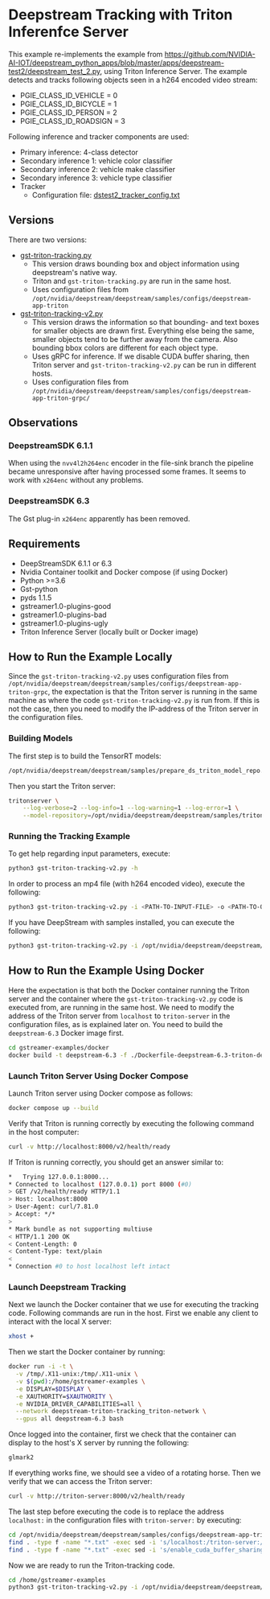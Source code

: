 # Deepstream Tracking with Triton Inferenfce Server

This example re-implements the example from https://github.com/NVIDIA-AI-IOT/deepstream_python_apps/blob/master/apps/deepstream-test2/deepstream_test_2.py, using Triton
Inference Server. The example detects and tracks following objects seen in a h264 encoded video stream:

* PGIE_CLASS_ID_VEHICLE = 0
* PGIE_CLASS_ID_BICYCLE = 1
* PGIE_CLASS_ID_PERSON = 2
* PGIE_CLASS_ID_ROADSIGN = 3

Following inference and tracker components are used:

* Primary inference: 4-class detector
* Secondary inference 1: vehicle color classifier
* Secondary inference 2: vehicle make classifier
* Secondary inference 3: vehicle type classifier
* Tracker
  * Configuration file: [dstest2_tracker_config.txt](dstest2_tracker_config.txt)

## Versions

There are two versions:
* [gst-triton-tracking.py](gst-triton-tracking.py)
  * This version draws bounding box and object information using deepstream's native way.
  * Triton and `gst-triton-tracking.py` are run in the same host.
  * Uses configuration files from `/opt/nvidia/deepstream/deepstream/samples/configs/deepstream-app-triton`
* [gst-triton-tracking-v2.py](gst-triton-tracking-v2.py)
  * This version draws the information so that bounding- and text boxes for smaller objects are drawn first.
  Everything else being the same, smaller objects tend to be further away from the camera. Also bounding bbox colors are different for each object type.
  * Uses gRPC for inference. If we disable CUDA buffer sharing, then Triton server and `gst-triton-tracking-v2.py` can be run in different hosts.
  * Uses configuration files from `/opt/nvidia/deepstream/deepstream/samples/configs/deepstream-app-triton-grpc/`

## Observations

### DeepstreamSDK 6.1.1

When using the `nvv4l2h264enc` encoder in the file-sink branch the pipeline became unresponsive after having processed some frames. It seems to work with `x264enc`
without any problems.

### DeepstreamSDK 6.3

The Gst plug-in `x264enc` apparently has been removed.

## Requirements

* DeepStreamSDK 6.1.1 or 6.3
* Nvidia Container toolkit and Docker compose (if using Docker)
* Python >=3.6
* Gst-python
* pyds 1.1.5
* gstreamer1.0-plugins-good
* gstreamer1.0-plugins-bad
* gstreamer1.0-plugins-ugly
* Triton Inference Server (locally built or Docker image)

## How to Run the Example Locally

Since the `gst-triton-tracking-v2.py` uses configuration files from `/opt/nvidia/deepstream/deepstream/samples/configs/deepstream-app-triton-grpc`,
the expectation is that the Triton server is running in the same machine as where the code `gst-triton-tracking-v2.py` is run from. If this is not the case,
then you need to modify the IP-address of the Triton server in the configuration files.

### Building Models

The first step is to build the TensorRT models:

```bash
/opt/nvidia/deepstream/deepstream/samples/prepare_ds_triton_model_repo.sh
```

Then you start the Triton server:

```bash
tritonserver \
    --log-verbose=2 --log-info=1 --log-warning=1 --log-error=1 \
    --model-repository=/opt/nvidia/deepstream/deepstream/samples/triton_model_repo
```

### Running the Tracking Example

To get help regarding input parameters, execute:

```bash
python3 gst-triton-tracking-v2.py -h
```

In order to process an mp4 file (with h264 encoded video), execute the following:

```bash
python3 gst-triton-tracking-v2.py -i <PATH-TO-INPUT-FILE> -o <PATH-TO-OUTPUT-FILE>
```

If you have DeepStream with samples installed, you can execute the following:

```bash
python3 gst-triton-tracking-v2.py -i /opt/nvidia/deepstream/deepstream/samples/streams/sample_1080p_h264.mp4
```

## How to Run the Example Using Docker

Here the expectation is that both the Docker container running the Triton server and the container where
the `gst-triton-tracking-v2.py` code is executed from, are running in the same host. We need to modify
the address of the Triton server from `localhost` to `triton-server` in the configuration files, as is explained later on.
You need to build the `deepstream-6.3` Docker image first.

```bash
cd gstreamer-examples/docker
docker build -t deepstream-6.3 -f ./Dockerfile-deepstream-6.3-triton-devel .
```

### Launch Triton Server Using Docker Compose

Launch Triton server using Docker compose as follows:

```bash
docker compose up --build
```

Verify that Triton is running correctly by executing the following command in the host computer:

```bash
curl -v http://localhost:8000/v2/health/ready
```

If Triton is running correctly, you should get an answer similar to:

```bash
*   Trying 127.0.0.1:8000...
* Connected to localhost (127.0.0.1) port 8000 (#0)
> GET /v2/health/ready HTTP/1.1
> Host: localhost:8000
> User-Agent: curl/7.81.0
> Accept: */*
>
* Mark bundle as not supporting multiuse
< HTTP/1.1 200 OK
< Content-Length: 0
< Content-Type: text/plain
<
* Connection #0 to host localhost left intact
```

### Launch Deepstream Tracking

Next we launch the Docker container that we use for executing the tracking code. Following commands
are run in the host. First we enable any client to interact with the local X server:

```bash
xhost +
```

Then we start the Docker container by running:

```bash
docker run -i -t \
  -v /tmp/.X11-unix:/tmp/.X11-unix \
  -v $(pwd):/home/gstreamer-examples \
  -e DISPLAY=$DISPLAY \
  -e XAUTHORITY=$XAUTHORITY \
  -e NVIDIA_DRIVER_CAPABILITIES=all \
  --network deepstream-triton-tracking_triton-network \
  --gpus all deepstream-6.3 bash
```

Once logged into the container, first we check that the container can display to the host's X server by running
the following:

```bash
glmark2
```

If everything works fine, we should see a video of a rotating horse. Then we verify that we can access the Triton
server:

```bash
curl -v http://triton-server:8000/v2/health/ready
```

The last step before executing the code is to replace the address `localhost:` in the configuration files with
`triton-server:` by executing:

```bash
cd /opt/nvidia/deepstream/deepstream/samples/configs/deepstream-app-triton-grpc
find . -type f -name "*.txt" -exec sed -i 's/localhost:/triton-server:/g' {} +
find . -type f -name "*.txt" -exec sed -i 's/enable_cuda_buffer_sharing: true/enable_cuda_buffer_sharing: false/g' {} +
```

Now we are ready to run the Triton-tracking code.

```bash
cd /home/gstreamer-examples
python3 gst-triton-tracking-v2.py -i /opt/nvidia/deepstream/deepstream/samples/streams/sample_1080p_h264.mp4
```
